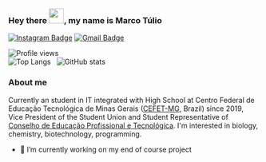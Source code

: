 ### Hey there <img src="https://raw.githubusercontent.com/aemmadi/aemmadi/master/wave.gif" width="30px">, my name is Marco Túlio
[![Instagram Badge](https://img.shields.io/badge/-kanna6501-purple?style=flat-square&logo=instagram&logoColor=white&link=https://instagram.com/kanna6501/)](https://www.instagram.com/mtamaral_/)
[![Gmail Badge](https://img.shields.io/badge/-docs.mtamaral@gmail.com-c14438?style=flat-square&logo=Gmail&logoColor=white&link=mailto:docs.mtamaral@gmail.com)](mailto:docs.mtamaral@gmail.com)

![Profile views](https://gpvc.arturio.dev/Am4ral)  
![Top Langs](https://github-readme-stats.vercel.app/api/top-langs/?username=Am4ral) &nbsp; 
![GitHub stats](https://github-readme-stats.vercel.app/api?username=Am4ral&show_icons=true&count_private=true) 

### About me
Currently an student in IT integrated with High School at Centro Federal de Educação Tecnológica de Minas Gerais ([CEFET-MG](https://www.cefetmg.br/), Brazil) since 2019, Vice President of the Student Union and Student Representative of [Conselho de Educação Profissional e Tecnológica](https://www2.cefetmg.br/textoGeral/conselhos/cept.html). I'm interested in biology, chemistry, biotechnology, programming.

- 🔭 I’m currently working on my end of course project


<!--
**Am4ral/Am4ral** is a ✨ _special_ ✨ repository because its `README.md` (this file) appears on your GitHub profile.

Here are some ideas to get you started:

- 🔭 I’m currently working on ...
- 🌱 I’m currently learning ...
- 👯 I’m looking to collaborate on ...
- 🤔 I’m looking for help with ...
- 💬 Ask me about ...
- 📫 How to reach me: ...
- 😄 Pronouns: ...
- ⚡ Fun fact: ...
-->
